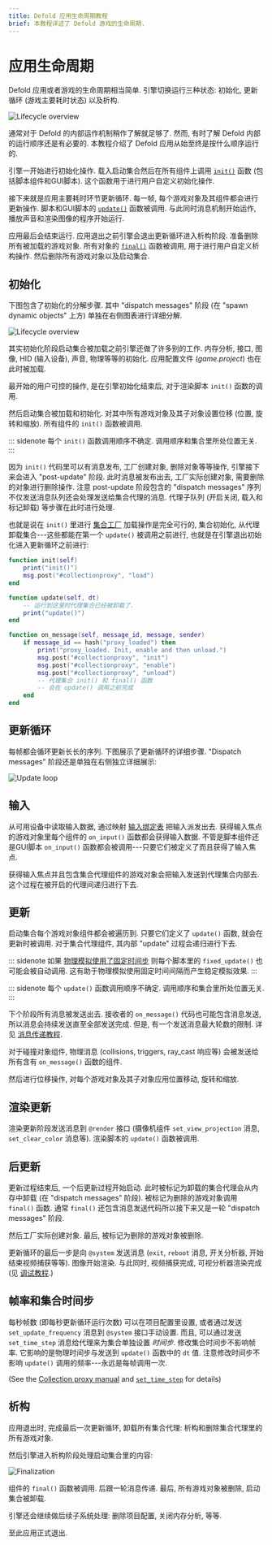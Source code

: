 ```yaml
---
title: Defold 应用生命周期教程
brief: 本教程详述了 Defold 游戏的生命周期.
---
```


# 应用生命周期

Defold 应用或者游戏的生命周期相当简单. 引擎切换运行三种状态: 初始化, 更新循环 (游戏主要耗时状态) 以及析构.

![Lifecycle overview](images/application_lifecycle/application_lifecycle_overview.png)

通常对于 Defold 的内部运作机制稍作了解就足够了. 然而, 有时了解 Defold 内部的运行顺序还是有必要的. 本教程介绍了 Defold 应用从始至终是按什么顺序运行的.

引擎一开始进行初始化操作. 载入启动集合然后在所有组件上调用 [`init()`](/ref/go#init) 函数 (包括脚本组件和GUI脚本). 这个函数用于进行用户自定义初始化操作.

接下来就是应用主要耗时环节更新循环. 每一帧, 每个游戏对象及其组件都会进行更新操作. 脚本和GUI脚本的 [`update()`](/ref/go#update) 函数被调用. 与此同时消息机制开始运作, 播放声音和渲染图像的程序开始运行.

应用最后会结束运行. 应用退出之前引擎会退出更新循环进入析构阶段. 准备删除所有被加载的游戏对象. 所有对象的 [`final()`](/ref/go#final) 函数被调用, 用于进行用户自定义析构操作. 然后删除所有游戏对象以及启动集合.

## 初始化

下图包含了初始化的分解步骤. 其中 "dispatch messages" 阶段 (在 "spawn dynamic objects" 上方) 单独在右侧图表进行详细分解.

![Lifecycle overview](images/application_lifecycle/application_lifecycle_init.png)

其实初始化阶段启动集合被加载之前引擎还做了许多别的工作. 内存分析, 接口, 图像, HID (输入设备), 声音, 物理等等的初始化. 应用配置文件 (*game.project*) 也在此时被加载.

最开始的用户可控的操作, 是在引擎初始化结束后, 对于渲染脚本 `init()` 函数的调用.

然后启动集合被加载和初始化. 对其中所有游戏对象及其子对象设置位移 (位置, 旋转和缩放). 所有组件的 `init()` 函数被调用.

::: sidenote
每个 `init()` 函数调用顺序不确定. 调用顺序和集合里所处位置无关.
:::

因为 `init()` 代码里可以有消息发布, 工厂创建对象, 删除对象等等操作, 引擎接下来会进入 "post-update" 阶段. 此时消息被发布出去, 工厂实际创建对象, 需要删除的对象进行删除操作. 注意 post-update 阶段包含的 "dispatch messages" 序列不仅发送消息队列还会处理发送给集合代理的消息. 代理子队列 (开启关闭, 载入和标记卸载) 等步骤在此时进行处理.

也就是说在 `init()` 里进行 [集合工厂](/manuals/collection-proxy) 加载操作是完全可行的, 集合初始化, 从代理卸载集合---这些都能在第一个 `update()` 被调用之前进行, 也就是在引擎退出初始化进入更新循环之前进行:

```lua
function init(self)
    print("init()")
    msg.post("#collectionproxy", "load")
end

function update(self, dt)
    -- 运行到这里时代理集合已经被卸载了.
    print("update()")
end

function on_message(self, message_id, message, sender)
    if message_id == hash("proxy_loaded") then
        print("proxy_loaded. Init, enable and then unload.")
        msg.post("#collectionproxy", "init")
        msg.post("#collectionproxy", "enable")
        msg.post("#collectionproxy", "unload")
        -- 代理集合 init() 和 final() 函数
        -- 会在 update() 调用之前完成
    end
end
```

## 更新循环

每帧都会循环更新长长的序列. 下图展示了更新循环的详细步骤. "Dispatch messages" 阶段还是单独在右侧独立详细展示:

![Update loop](images/application_lifecycle/application_lifecycle_update.png)

## 输入

从可用设备中读取输入数据, 通过映射 [输入绑定表](/manuals/input) 把输入派发出去. 获得输入焦点的游戏对象里每个组件的 `on_input()` 函数都会获得输入数据. 不管是脚本组件还是GUI脚本 `on_input()` 函数都会被调用---只要它们被定义了而且获得了输入焦点.

获得输入焦点并且包含集合代理组件的游戏对象会把输入发送到代理集合内部去. 这个过程在被开启的代理间递归进行下去.

## 更新

启动集合每个游戏对象组件都会被遍历到. 只要它们定义了 `update()` 函数, 就会在更新时被调用. 对于集合代理组件, 其内部 "update" 过程会递归进行下去.

::: sidenote
如果 [物理模拟使用了固定时间步](/manuals/physics/#physics-updates) 则每个脚本里的 `fixed_update()` 也可能会被自动调用. 这有助于物理模拟使用固定时间间隔而产生稳定模拟效果.
:::

::: sidenote
每个 `update()` 函数调用顺序不确定. 调用顺序和集合里所处位置无关.
:::

下个阶段所有消息被发送出去. 接收者的 `on_message()` 代码也可能包含消息发送, 所以消息会持续发送直至全部发送完成. 但是, 有一个发送消息最大轮数的限制. 详见 [消息传递教程](/manuals/message-passing).

对于碰撞对象组件, 物理消息 (collisions, triggers, ray_cast 响应等) 会被发送给所有含有 `on_message()` 函数的组件.

然后进行位移操作, 对每个游戏对象及其子对象应用位置移动, 旋转和缩放.

## 渲染更新

渲染更新阶段发送消息到 `@render` 接口 (摄像机组件 `set_view_projection` 消息, `set_clear_color` 消息等). 渲染脚本的 `update()` 函数被调用.

## 后更新

更新过程结束后, 一个后更新过程开始启动. 此时被标记为卸载的集合代理会从内存中卸载 (在 "dispatch messages" 阶段). 被标记为删除的游戏对象调用 `final()` 函数. 通常 `final()` 还包含消息发送代码所以接下来又是一轮 "dispatch messages" 阶段.

然后工厂实际创建对象. 最后, 被标记为删除的游戏对象被删除.

更新循环的最后一步是向 `@system` 发送消息 (`exit`, `reboot` 消息, 开关分析器, 开始结束视频捕获等等). 图像开始渲染. 与此同时, 视频捕获完成, 可视分析器渲染完成 (见 [调试教程](/manuals/debugging).)

## 帧率和集合时间步

每秒帧数 (即每秒更新循环运行次数) 可以在项目配置里设置, 或者通过发送 `set_update_frequency` 消息到 `@system` 接口手动设置. 而且, 可以通过发送 `set_time_step` 消息给代理来为集合单独设置 _时间步_. 修改集合时间步不影响帧率. 它影响的是物理时间步与发送到 `update()` 函数中的 `dt` 值. 注意修改时间步不影响 `update()` 调用的频率---永远是每帧调用一次.

(See the [Collection proxy manual](/manuals/collection-proxy) and [`set_time_step`](/ref/collectionproxy#set-time-step) for details)

## 析构

应用退出时, 完成最后一次更新循环, 卸载所有集合代理: 析构和删除集合代理里的所有游戏对象.

然后引擎进入析构阶段处理启动集合里的内容:

![Finalization](images/application_lifecycle/application_lifecycle_final.png)

组件的 `final()` 函数被调用. 后跟一轮消息传递. 最后, 所有游戏对象被删除, 启动集合被卸载.

引擎还会继续做后续子系统处理: 删除项目配置, 关闭内存分析, 等等.

至此应用正式退出.


